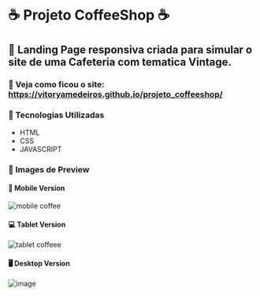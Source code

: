 # ☕ Projeto CoffeeShop ☕
## 📌 Landing Page responsiva criada para simular o site de uma Cafeteria com tematica Vintage.
### 📲 Veja como ficou o site: https://vitoryamedeiros.github.io/projeto_coffeeshop/
### 📍 Tecnologias Utilizadas
- HTML
- CSS
- JAVASCRIPT
### 📍 Images de Preview
#### 📱 Mobile Version
![mobile coffee](https://github.com/vitoryamedeiros/projeto_coffeeshop/assets/110641657/0e09354d-7b0c-4651-a189-14bda814f297)
#### 💻 Tablet Version
![tablet coffeee](https://github.com/vitoryamedeiros/projeto_coffeeshop/assets/110641657/9b4dd3c3-9e73-46ef-bfe3-c1a24a7aa91c)
#### 🖥️ Desktop Version
![image](https://github.com/vitoryamedeiros/projeto_coffeeshop/assets/110641657/f7f2f180-53f6-4e88-b383-9084080f6414)
